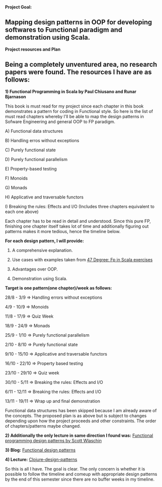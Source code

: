 **Project Goal:**

Mapping design patterns in OOP for developing softwares to Functional paradigm and demonstration using Scala.
---

**Project resources and Plan**

Being a completely unventured area, no research papers were found. The resources I have are as follows:
---

**1) Functional Programming in Scala by Paul Chiusano and Runar Bjarnason**

This book is must read for my project since each chapter in this book demonstrates a pattern for coding in Functional style. So here is the list of must read chapters whereby I'll be able to map the design patterns in Sofware Engineering and general OOP to FP paradigm.

A) Functional data structures

B) Handling erros without exceptions

C) Purely functional state

D) Purely functional parallelism

E) Property-based testing

F) Monoids

G) Monads

H) Applicative and traversable functors

I) Breaking the rules: Effects and I/O
 (Includes three chapters equivalent to each one above)

Each chapter has to be read in detail and understood. Since this pure FP, finishing one chapter itself takes lot of time and additionally figuring out patterns makes it more tedious, hence the timeline below. 

**For each design pattern, I will provide:**

1. A comprehensive explanation.

2. Use cases with examples taken from [47 Degree: Fp in Scala exercises](https://www.scala-exercises.org/) 

3. Advantages over OOP.

4. Demonstration using Scala.

**Target is one pattern(one chapter)/week as follows:**

28/8 - 3/9    => Handling errors without exceptions

4/9  - 10/9   => Monoids

11/8 - 17/9   => Quiz Week

18/9 - 24/9   => Monads

25/9 - 1/10   => Purely functional parallelism

2/10 - 8/10   => Purely functional state

9/10 - 15/10  => Applicative and traversable functors

16/10 - 22/10 => Property based testing

23/10 - 29/10 => Quiz week

30/10 - 5/11  => Breaking the rules: Effects and I/O

6/11 - 12/11  => Breaking the rules: Effects and I/O

13/11 - 19/11 => Wrap up and final demonstration

Functional data structures has been skipped because I am already aware of the concepts. The proposed plan is as above but is subject to changes depending upon how the project proceeds and other constraints. The order of 
chapters/patterns maybe changed.

**2) Additionally the only lecture in same direction I found was:** [Functional programming design patterns by Scott Wlaschin](https://vimeo.com/113588389)

**3) Blog:** [Functional design patterns](https://www.ibm.com/developerworks/library/j-ft10/index.html)

**4) Lecture:** [Clojure-design-patterns](https://www.infoq.com/presentations/Clojure-Design-Patterns)

So this is all I have. The goal is clear. The only concern is whether it is possible to follow the timeline and comeup with appropriate design patterns by the end of this semester since there are no buffer weeks in my timeline.
